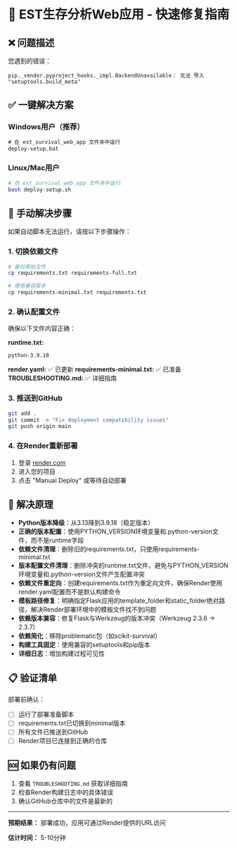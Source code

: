 # 🚀 EST生存分析Web应用 - 快速修复指南

## ❌ 问题描述
您遇到的错误：
```
pip._vendor.pyproject_hooks._impl.BackendUnavailable： 无法 导入 "setuptools.build_meta"
```

## ✅ 一键解决方案

### Windows用户（推荐）
```cmd
# 在 est_survival_web_app 文件夹中运行
deploy-setup.bat
```

### Linux/Mac用户
```bash
# 在 est_survival_web_app 文件夹中运行
bash deploy-setup.sh
```

## 🔧 手动解决步骤

如果自动脚本无法运行，请按以下步骤操作：

### 1. 切换依赖文件
```bash
# 备份原始文件
cp requirements.txt requirements-full.txt

# 使用兼容版本
cp requirements-minimal.txt requirements.txt
```

### 2. 确认配置文件

确保以下文件内容正确：

**runtime.txt:**
```
python-3.9.18
```

**render.yaml:** ✅ 已更新
**requirements-minimal.txt:** ✅ 已准备
**TROUBLESHOOTING.md:** ✅ 详细指南

### 3. 推送到GitHub
```bash
git add .
git commit -m "Fix deployment compatibility issues"
git push origin main
```

### 4. 在Render重新部署
1. 登录 [render.com](https://render.com)
2. 进入您的项目
3. 点击 "Manual Deploy" 或等待自动部署

## 🎯 解决原理

- **Python版本降级**：从3.13降到3.9.18（稳定版本）
- **正确的版本配置**：使用PYTHON_VERSION环境变量和.python-version文件，而不是runtime字段
- **依赖文件清理**：删除旧的requirements.txt，只使用requirements-minimal.txt
- **版本配置文件清理**：删除冲突的runtime.txt文件，避免与PYTHON_VERSION环境变量和.python-version文件产生配置冲突
- **依赖文件重定向**：创建requirements.txt作为重定向文件，确保Render使用render.yaml配置而不是默认构建命令
- **模板路径修复**：明确指定Flask应用的template_folder和static_folder绝对路径，解决Render部署环境中的模板文件找不到问题
- **依赖版本兼容**：修复Flask与Werkzeug的版本冲突（Werkzeug 2.3.6 → 2.3.7）
- **依赖简化**：移除problematic包（如scikit-survival）
- **构建工具固定**：使用兼容的setuptools和pip版本
- **详细日志**：增加构建过程可见性

## 📋 验证清单

部署前确认：
- [ ] 运行了部署准备脚本
- [ ] requirements.txt已切换到minimal版本
- [ ] 所有文件已推送到GitHub
- [ ] Render项目已连接到正确的仓库

## 🆘 如果仍有问题

1. 查看 `TROUBLESHOOTING.md` 获取详细指南
2. 检查Render构建日志中的具体错误
3. 确认GitHub仓库中的文件是最新的

---

**预期结果：** 部署成功，应用可通过Render提供的URL访问

**估计时间：** 5-10分钟